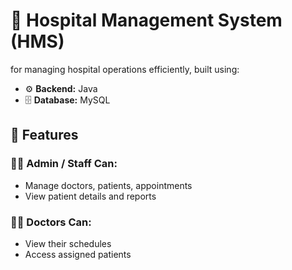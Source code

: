 # 🏥 Hospital Management System (HMS)

for managing hospital operations efficiently, built using:

- ⚙️ **Backend:** Java 
- 🗄️ **Database:** MySQL

 ## 🚀 Features

### 🧑‍⚕️ Admin / Staff Can:
- Manage doctors, patients, appointments
- View patient details and reports


### 👩‍⚕️ Doctors Can:
- View their schedules
- Access assigned patients
